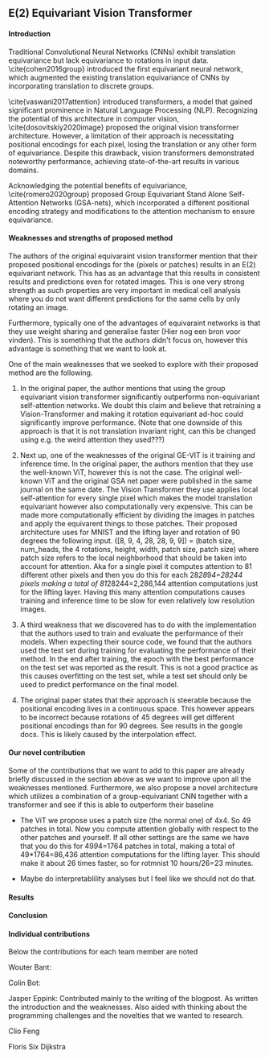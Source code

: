 ## E(2) Equivariant Vision Transformer

[comment]: <Total blogpost should be a 20 minute read>

#### Introduction

[comment]: <Also add one paragraph of related work, should be similar to reviews on OpenReview.net>

[comment]: <Find out how the positional encoding truly is implemented and how this causes the equivariance property>

[comment]: < Mention the difference between E(2) and SE(2) equivarance>

Traditional Convolutional Neural Networks (CNNs) exhibit translation equivariance but lack equivariance to rotations in input data. \cite{cohen2016group} introduced the first equivariant neural network, which augmented the existing translation equivariance of CNNs by incorporating translation to discrete groups.

\cite{vaswani2017attention} introduced transformers, a model that gained significant prominence in Natural Language Processing (NLP). Recognizing the potential of this architecture in computer vision, \cite{dosovitskiy2020image} proposed the original vision transformer architecture. However, a limitation of their approach is necessitating positional encodings for each pixel, losing the translation or any other form of equivariance. Despite this drawback, vision transformers demonstrated noteworthy performance, achieving state-of-the-art results in various domains. 

Acknowledging the potential benefits of equivariance, \cite{romero2020group} proposed Group Equivariant Stand Alone Self-Attention Networks (GSA-nets), which incorporated a different positional encoding strategy and modifications to the attention mechanism to ensure equivariance.

[comment]: <Dont forget to add the research question>


#### Weaknesses and strengths of proposed method

The authors of the original equivaraint vision transformer mention that their proposed positional encodings for the (pixels or patches) results in an E(2) equivariant network. This has as an advantage that this results in consistent results and predictions even for rotated images. This is one very strong strength as such properties are very important in medical cell analysis where you do not want different predictions for the same cells by only rotating an image.

Furthermore, typically one of the advantages of equivaraint networks is that they use weight sharing and generalise faster (Hier nog een bron voor vinden). This is something that the authors didn't focus on, however this advantage is something that we want to look at.

One of the main weaknesses that we seeked to explore with their proposed method are the following. 
1. In the original paper, the author mentions that using the group equivariant vision transformer significantly outperforms non-equivariant self-attention networks. We doubt this claim and believe that retraining a Vision-Transformer and making it rotation equivariant ad-hoc could significantly improve performance. (Note that one downside of this approach is that it is not translation invariant right, can this be changed using e.g. the weird attention they used???)
2. Next up, one of the weaknesses of the original GE-VIT is it training and inference time. In the original paper, the authors mention that they use the well-known ViT, however this is not the case. The original well-known ViT and the original GSA net paper were published in the same journal on the same date. The Vision Transformer they use applies local self-attention for every single pixel which makes the model translation equivariant however also computationally very expensive. This can be made more computationally efficient by dividing the images in patches and apply the equivarent things to those patches. Their proposed architecture uses for MNIST and the lifting layer and rotation of 90 degrees the following input. ([8, 9, 4, 28, 28, 9, 9]) = (batch size, num_heads, the 4 rotations, height, width, patch size, patch size) where patch size refers to the local neighborhood that should be taken into account for attention. Aka for a single pixel it computes attention to 81 different other pixels and then you do this for each 28*28*9*4=28244 pixels making a total of 81*28244=2,286,144 attention computations just for the lifting layer. Having this many attention computations causes training and inference time to be slow for even relatively low resolution images.

3. A third weakness that we discovered has to do with the implementation that the authors used to train and evaluate the performance of their models. When expecting their source code, we found that the authors used the test set during training for evaluating the performance of their method. In the end after training, the epoch with the best performance on the test set was reported as the result. This is not a good practice as this causes overfitting on the test set, while a test set should only be used to predict performance on the final model.
4. The original paper states that their approach is steerable because the positional encoding lives in a continuous space. This however appears to be incorrect because rotations of 45 degrees will get different positional encodings than for 90 degrees. See results in the google docs. This is likely caused by the interpolation effect.

#### Our novel contribution

Some of the contributions that we want to add to this paper are already briefly discussed in the section above as we want to improve upon all the weaknesses mentioned. Furthermore, we also propose a novel architecture which utilizes a combination of a group-equivariant CNN together with a transformer and see if this is able to outperform their baseline

- The ViT we propose uses a patch size (the normal one) of 4x4. So 49 patches in total. Now you compute attention globally with respect to the other patches and yourself. If all other settings are the same we have that you do this for 49*9*4=1764 patches in total, making a total of 49*1764=86,436 attention computations for the lifting layer. This should make it about 26 times faster, so for rotmnist 10 hours/26=23 minutes.

- Maybe do interpretablility analyses but I feel like we should not do that.

[comment]: <How do we want to visualise attention as in the original ViT paper (okey ik ga die paper wel even bestuderen Figure 6 dus kijken)>



#### Results


#### Conclusion


#### Individual contributions

Below the contributions for each team member are noted

Wouter Bant:


Colin Bot:


Jasper Eppink:
Contributed mainly to the writing of the blogpost. As written the introduction and the weaknesses. Also aided with thinking about the programming challenges and the novelties that we wanted to research. 


Clio Feng


Floris Six Dijkstra
